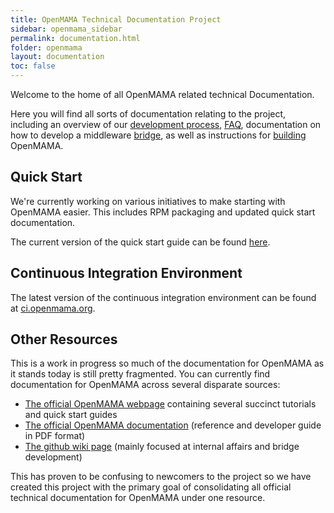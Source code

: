 ```yaml
---
title: OpenMAMA Technical Documentation Project
sidebar: openmama_sidebar
permalink: documentation.html
folder: openmama
layout: documentation
toc: false
---
```


Welcome to the home of all OpenMAMA related technical Documentation.

Here you will find all sorts of documentation relating to the project, including an overview of our [development process](openmama_development_process.html), [FAQ](openmama_faq.html), documentation on how to develop a middleware [bridge](openmama_bridge.html), as well as instructions for [building](openmama_build_instructions.html) OpenMAMA. 

## Quick Start 

We're currently working on various initiatives to make starting with OpenMAMA easier. This includes RPM packaging and updated quick start documentation. 

The current version of the quick start guide can be found [here](openmama_quick_start_guide_running_openmama_apps.html).

## Continuous Integration Environment

The latest version of the continuous integration environment can be found at [ci.openmama.org](http://ci.openmama.org).

## Other Resources

This is a work in progress so much of the documentation for OpenMAMA as it stands today is still pretty fragmented. You can
currently find documentation for OpenMAMA across several disparate sources:

* [The official OpenMAMA webpage](http://www.openmama.org/content/quick-start-guide) containing several succinct tutorials and quick start guides
* [The official OpenMAMA documentation](http://www.openmama.org/documentation) (reference and developer guide in PDF format)
* [The github wiki page](https://github.com/OpenMAMA/OpenMAMA/wiki) (mainly focused at internal affairs and bridge development)

This has proven to be confusing to newcomers to the project so we have created this project with the primary goal of consolidating all official technical
documentation for OpenMAMA under one resource.

